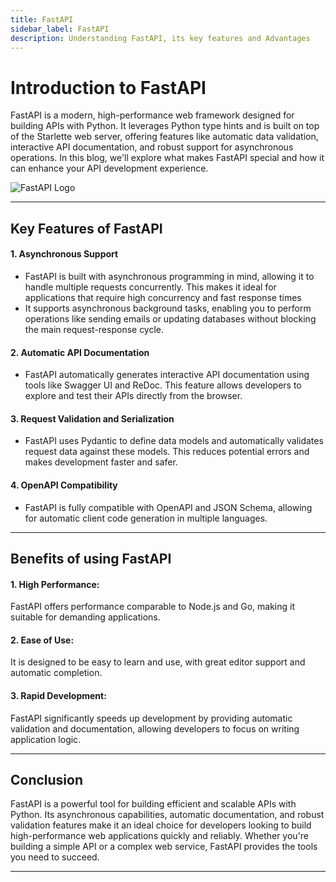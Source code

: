 ```yaml
---
title: FastAPI
sidebar_label: FastAPI
description: Understanding FastAPI, its key features and Advantages
---
```


# Introduction to FastAPI
FastAPI is a modern, high-performance web framework designed for building APIs with Python. It leverages Python type hints and is built on top of the Starlette web server, offering features like automatic data validation, interactive API documentation, and robust support for asynchronous operations. In this blog, we'll explore what makes FastAPI special and how it can enhance your API development experience.

![FastAPI Logo](/img/FastAPI.jpg)

---

## Key Features of FastAPI
#### 1. Asynchronous Support
- FastAPI is built with asynchronous programming in mind, allowing it to handle multiple requests concurrently. This makes it ideal for applications that require high concurrency and fast response times
- It supports asynchronous background tasks, enabling you to perform operations like sending emails or updating databases without blocking the main request-response cycle.
#### 2. Automatic API Documentation
- FastAPI automatically generates interactive API documentation using tools like Swagger UI and ReDoc. This feature allows developers to explore and test their APIs directly from the browser.
#### 3. Request Validation and Serialization
- FastAPI uses Pydantic to define data models and automatically validates request data against these models. This reduces potential errors and makes development faster and safer.
#### 4. OpenAPI Compatibility
 - FastAPI is fully compatible with OpenAPI and JSON Schema, allowing for automatic client code generation in multiple languages.

 ---

 ## Benefits of using FastAPI
 #### 1. High Performance: 
 FastAPI offers performance comparable to Node.js and Go, making it suitable for demanding applications.
 #### 2. Ease of Use: 
 It is designed to be easy to learn and use, with great editor support and automatic completion.
 #### 3. Rapid Development: 
 FastAPI significantly speeds up development by providing automatic validation and documentation, allowing developers to focus on writing application logic.

 ---

 ## Conclusion
 FastAPI is a powerful tool for building efficient and scalable APIs with Python. Its asynchronous capabilities, automatic documentation, and robust validation features make it an ideal choice for developers looking to build high-performance web applications quickly and reliably. Whether you're building a simple API or a complex web service, FastAPI provides the tools you need to succeed.

 ---
